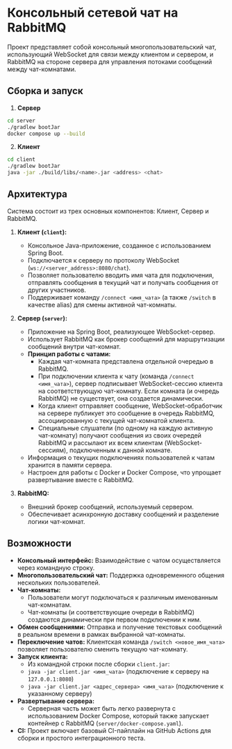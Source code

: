 # Консольный сетевой чат на RabbitMQ

Проект представляет собой консольный многопользовательский чат, использующий WebSocket для связи между клиентом и сервером, и RabbitMQ на стороне сервера для управления потоками сообщений между чат-комнатами.

## Сборка и запуск

1. **Сервер**

```bash
cd server
./gradlew bootJar
docker compose up --build
```

2. **Клиент**

```bash
cd client
./gradlew bootJar
java -jar ./build/libs/<name>.jar <address> <chat>
```

## Архитектура

Система состоит из трех основных компонентов: Клиент, Сервер и RabbitMQ.

1. **Клиент (`client`):**
   * Консольное Java-приложение, созданное с использованием Spring Boot.
   * Подключается к серверу по протоколу WebSocket (`ws://<server_address>:8080/chat`).
   * Позволяет пользователю вводить имя чата для подключения, отправлять сообщения в текущий чат и получать сообщения от других участников.
   * Поддерживает команду `/connect <имя_чата>` (а также `/switch` в качестве alias) для смены активной чат-комнаты.

2. **Сервер (`server`):**
    * Приложение на Spring Boot, реализующее WebSocket-сервер.
    * Использует RabbitMQ как брокер сообщений для маршрутизации сообщений внутри чат-комнат.
    * **Принцип работы с чатами:**
        * Каждая чат-комната представлена отдельной очередью в RabbitMQ.
        * При подключении клиента к чату (команда `/connect <имя_чата>`), сервер подписывает WebSocket-сессию клиента на соответствующую чат-комнату. Если комната (и очередь RabbitMQ) не существует, она создается динамически.
        * Когда клиент отправляет сообщение, WebSocket-обработчик на сервере публикует это сообщение в очередь RabbitMQ, ассоциированную с текущей чат-комнатой клиента.
        * Специальные слушатели (по одному на каждую активную чат-комнату) получают сообщения из своих очередей RabbitMQ и рассылают их всем клиентам (WebSocket-сессиям), подключенным к данной комнате.
    * Информация о текущих подключениях пользователей к чатам хранится в памяти сервера.
    * Настроен для работы с Docker и Docker Compose, что упрощает развертывание вместе с RabbitMQ.

3. **RabbitMQ:**
    * Внешний брокер сообщений, используемый сервером.
    * Обеспечивает асинхронную доставку сообщений и разделение логики чат-комнат.

## Возможности

* **Консольный интерфейс:** Взаимодействие с чатом осуществляется через командную строку.
* **Многопользовательский чат:** Поддержка одновременного общения нескольких пользователей.
* **Чат-комнаты:**
  * Пользователи могут подключаться к различным именованным чат-комнатам.
  * Чат-комнаты (и соответствующие очереди в RabbitMQ) создаются динамически при первом подключении к ним.
* **Обмен сообщениями:** Отправка и получение текстовых сообщений в реальном времени в рамках выбранной чат-комнаты.
* **Переключение чатов:** Клиентская команда `/switch <новое_имя_чата>` позволяет пользователю сменить текущую чат-комнату.
* **Запуск клиента:**
  * Из командной строки после сборки `client.jar`:
  * `java -jar client.jar <имя_чата>` (подключение к серверу на `127.0.0.1:8080`)
  * `java -jar client.jar <адрес_сервера> <имя_чата>` (подключение к указанному серверу)
* **Развертывание сервера:**
  * Серверная часть может быть легко развернута с использованием Docker Compose, который также запускает контейнер с RabbitMQ (`server/docker-compose.yaml`).
* **CI:** Проект включает базовый CI-пайплайн на GitHub Actions для сборки и простого интеграционного теста.
